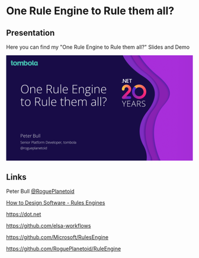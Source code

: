 # One Rule Engine to Rule them all?

## Presentation

Here you can find my "One Rule Engine to Rule them all?" Slides and Demo

![One Rule Engine to Rule them all](Assets/one-rule-engine-to-rule-them-all.png)

## Links

Peter Bull [@RoguePlanetoid](https://www.twitter.com/RoguePlanetoid)

[How to Design Software - Rules Engines](link.medium.com/IryJavuhznb)

https://dot.net

https://github.com/elsa-workflows

https://github.com/Microsoft/RulesEngine

https://github.com/RoguePlanetoid/RuleEngine